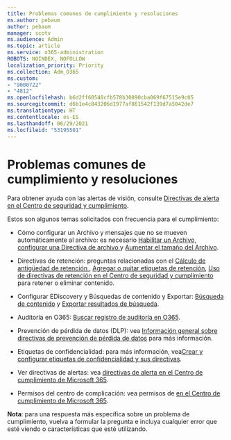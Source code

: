 ```yaml
---
title: Problemas comunes de cumplimiento y resoluciones
ms.author: pebaum
author: pebaum
manager: scotv
ms.audience: Admin
ms.topic: article
ms.service: o365-administration
ROBOTS: NOINDEX, NOFOLLOW
localization_priority: Priority
ms.collection: Adm_O365
ms.custom:
- "9000722"
- "4812"
ms.openlocfilehash: b6d2ff60548cfb578b30890cba069f67515e9c05
ms.sourcegitcommit: d6b1e4c843206d1977af861542f139d7a5042de7
ms.translationtype: HT
ms.contentlocale: es-ES
ms.lasthandoff: 06/29/2021
ms.locfileid: "53195501"
---
```

# <a name="compliance-common-issues-and-resolutions"></a>Problemas comunes de cumplimiento y resoluciones

Para obtener ayuda con las alertas de visión, consulte [Directivas de alerta en el Centro de seguridad y cumplimiento](/microsoft-365/compliance/alert-policies).

Estos son algunos temas solicitados con frecuencia para el cumplimiento:

- Cómo configurar un Archivo y mensajes que no se mueven automáticamente al archivo: es necesario [Habilitar un Archivo, configurar una Directiva de archivo ](/microsoft-365/compliance/set-up-an-archive-and-deletion-policy-for-mailboxes) y [Aumentar el tamaño del Archivo](/microsoft-365/compliance/enable-unlimited-archiving).

- Directivas de retención: preguntas relacionadas con el [Cálculo de antigüedad de retención ](/exchange/security-and-compliance/messaging-records-management/retention-age), [Agregar o quitar etiquetas de retención](/exchange/security-and-compliance/messaging-records-management/add-or-remove-retention-tags), [Uso de directivas de retención en el Centro de seguridad y cumplimiento](/exchange/security-and-compliance/messaging-records-management/create-a-retention-policy) para retener o eliminar contenido.

- Configurar EDiscovery y Búsquedas de contenido y Exportar: [Búsqueda de contenido](/microsoft-365/compliance/content-search) y [ Exportar resultados de búsqueda](/microsoft-365/compliance/export-search-results).

- Auditoría en O365: [Buscar registro de auditoría en O365](/microsoft-365/compliance/search-the-audit-log-in-security-and-compliance).

- Prevención de pérdida de datos (DLP): vea [Información general sobre directivas de prevención de pérdida de datos](/microsoft-365/compliance/data-loss-prevention-policies) para más información.
 
- Etiquetas de confidencialidad: para más información, vea[Crear y configurar etiquetas de confidencialidad y sus directivas](/microsoft-365/compliance/create-sensitivity-labels).

- Ver directivas de alertas: vea [directivas de alerta en el Centro de cumplimiento de Microsoft 365](/microsoft-365/compliance/alert-policies).

- Permisos del centro de complicación: vea permisos de [en el Centro de cumplimiento de Microsoft 365](/microsoft-365/compliance/microsoft-365-compliance-center-permissions).

**Nota**: para una respuesta más específica sobre un problema de cumplimiento, vuelva a formular la pregunta e incluya cualquier error que esté viendo o características que esté utilizando.
